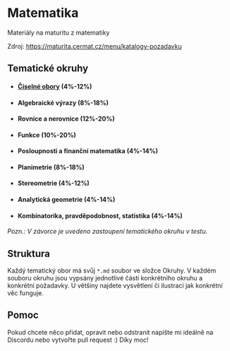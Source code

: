 # Matematika
Materiály na maturitu z matematiky

Zdroj: https://maturita.cermat.cz/menu/katalogy-pozadavku

## Tematické okruhy
- #### [Číselné obory](/Okruhy/Ciselne_obory.md) (4%-12%)
- #### Algebraické výrazy (8%-18%)
- #### Rovnice a nerovnice (12%-20%)
- #### Funkce (10%-20%)
- #### Posloupnosti a finanční matematika (4%-14%)
- #### Planimetrie (8%-18%)
- #### Stereometrie (4%-12%)
- #### Analytická geometrie (4%-14%)
- #### Kombinatorika, pravděpodobnost, statistika (4%-14%)

_Pozn.: V závorce je uvedeno zastoupení tematického okruhu v testu._

## Struktura
Každý tematický obor má svůj `*.md` soubor ve složce Okruhy. V každém souboru okruhu jsou vypsány jednotlivé části konkrétního okruhu a konkrétní požadavky. U většiny najdete vysvětlení či ilustraci jak konkrétní věc funguje.

## Pomoc
Pokud chcete něco přidat, opravit nebo odstranit napište mi ideálně na Discordu nebo vytvořte pull request :) Díky moc!